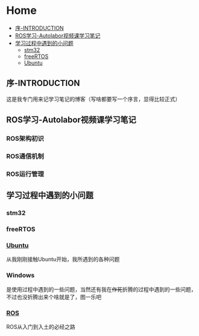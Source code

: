 # Home
  - [序-INTRODUCTION](#序-INTRODUCTION)
  - [ROS学习-Autolabor视频课学习笔记](#ROS学习-Autolabor视频课学习笔记)
  - [学习过程中遇到的小问题](#学习过程中遇到的小问题)
    - [stm32](#stm32)
    - [freeRTOS](#freeRTOS)
    - [Ubuntu](#Ubuntu)
## 序-INTRODUCTION
这是我专门用来记学习笔记的博客（写啥都要写一个序言，显得比较正式）
## ROS学习-Autolabor视频课学习笔记
### ROS架构初识
### ROS通信机制
### ROS运行管理
## 学习过程中遇到的小问题
### stm32
### freeRTOS
### [Ubuntu]()  
从我刚刚接触Ubuntu开始，我所遇到的各种问题
### Windows
是使用过程中遇到的一些问题，当然还有我在~~作死~~折腾的过程中遇到的一些问题，不过也没折腾出来个啥就是了，图一乐吧
### [ROS](/assets/ROS学习-Autolabor视频课学习笔记/ROS学习.md)  
ROS从入门到入土的必经之路
